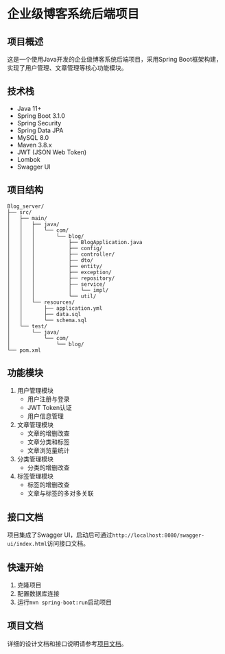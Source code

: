 # 企业级博客系统后端项目

## 项目概述
这是一个使用Java开发的企业级博客系统后端项目，采用Spring Boot框架构建，实现了用户管理、文章管理等核心功能模块。

## 技术栈
- Java 11+
- Spring Boot 3.1.0
- Spring Security
- Spring Data JPA
- MySQL 8.0
- Maven 3.8.x
- JWT (JSON Web Token)
- Lombok
- Swagger UI

## 项目结构
```
Blog_server/
├── src/
│   ├── main/
│   │   ├── java/
│   │   │   └── com/
│   │   │       └── blog/
│   │   │           ├── BlogApplication.java
│   │   │           ├── config/
│   │   │           ├── controller/
│   │   │           ├── dto/
│   │   │           ├── entity/
│   │   │           ├── exception/
│   │   │           ├── repository/
│   │   │           ├── service/
│   │   │           │   └── impl/
│   │   │           └── util/
│   │   └── resources/
│   │       ├── application.yml
│   │       ├── data.sql
│   │       └── schema.sql
│   └── test/
│       └── java/
│           └── com/
│               └── blog/
└── pom.xml
```

## 功能模块
1. 用户管理模块
   - 用户注册与登录
   - JWT Token认证
   - 用户信息管理
2. 文章管理模块
   - 文章的增删改查
   - 文章分类和标签
   - 文章浏览量统计
3. 分类管理模块
   - 分类的增删改查
4. 标签管理模块
   - 标签的增删改查
   - 文章与标签的多对多关联

## 接口文档
项目集成了Swagger UI，启动后可通过`http://localhost:8080/swagger-ui/index.html`访问接口文档。

## 快速开始
1. 克隆项目
2. 配置数据库连接
3. 运行`mvn spring-boot:run`启动项目

## 项目文档
详细的设计文档和接口说明请参考[项目文档](docs/PROJECT.md)。